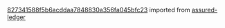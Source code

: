[827341588f5b6acddaa7848830a356fa045bfc23](https://github.com/insolar/assured-ledger/commit/827341588f5b6acddaa7848830a356fa045bfc23) imported from [assured-ledger](https://github.com/insolar/assured-ledger)
